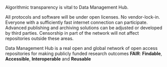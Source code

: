 Algorithmic transparency is vital to Data Management Hub.

All protocols and software will be under open licenses. No vendor-lock-in. Everyone with a sufficiently fast internet connection can participate. Advanced publishing and archiving solutions can be adjusted or developed by third parties. Censorship in part of the network will not affect repositories outside these areas.

Data Management Hub is a real open and global network of open access repositories for making publicly funded research outcomes **FAIR**: **Findable**, **Accessible**, **Interoperable** and **Reusable** 